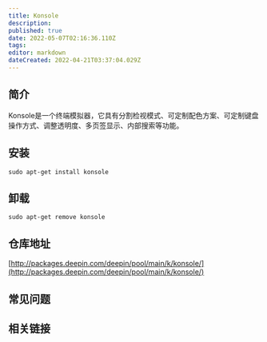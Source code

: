```yaml
---
title: Konsole
description: 
published: true
date: 2022-05-07T02:16:36.110Z
tags: 
editor: markdown
dateCreated: 2022-04-21T03:37:04.029Z
---
```


## 简介

Konsole是一个终端模拟器，它具有分割检视模式、可定制配色方案、可定制键盘操作方式、调整透明度、多页签显示、内部搜索等功能。

## 安装

`sudo apt-get install konsole`

## 卸载

`sudo apt-get remove konsole`

## 仓库地址

[http://packages.deepin.com/deepin/pool/main/k/konsole/](http://packages.deepin.com/deepin/pool/main/k/konsole/)


## 常见问题


## 相关链接